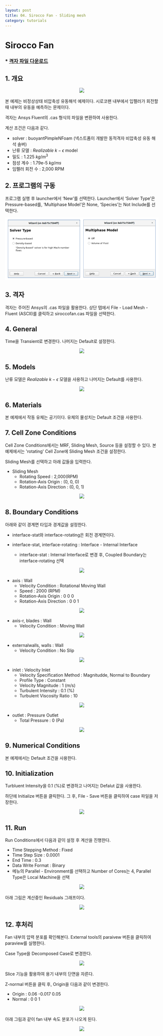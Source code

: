 ```yaml
---
layout: post
title: 04. Sirocco Fan - Sliding mesh
category: tutorials
---
```


# Sirocco Fan 

### * [격자 파일 다운로드](https://drive.google.com/file/d/1ziOkgB3Uv9I3V8o9oRJnribBkTqKcR93/view?usp=sharing)

## 1. 개요 

<p align='center'>
    <img src="https://github.com/nextfoam/baram-pages/raw/main/screenshots/slidingMesh/4.1.png"><br>
</p>

본 예제는 비정상상태 비압축성 유동해석 예제이다. 시로코팬 내부에서 입펠러가 회전할 때 내부의 유동을 예측하는 문제이다.

격자는 Ansys Fluent의 .cas 형식의 파일을 변환하여 사용한다.

계산 조건은 다음과 같다. 

+ solver : buoyantPimpleNFoam (넥스트폼이 개발한 동적격자 비압축성 유동 해석 솔버)
+ 난류 모델 : $Realizable$ $k-\epsilon$ model
+ 밀도 : 1.225 $kg/m^3$
+ 점성 계수 : 1.79e-5 $kg/ms$
+ 임펠러 회전 수 : 2,000 RPM

## 2. 프로그램의 구동

프로그램 실행 후 launcher에서 ‘New’를 선택한다. Launcher에서 ‘Solver Type’은 Pressure-based를, ‘Multiphase Model’은 None, ‘Species’는 Not Include를 선택한다.

<p align='center'>
    <img src="https://github.com/nextfoam/baram-pages/raw/main/screenshots/mixingPipe/launcher.png"><br>
</p>

## 3. 격자

격자는 주어진 Ansys의 .cas 파일을 활용한다. 상단 탭에서 File - Load Mesh - Fluent (ASCII)를 클릭하고 siroccofan.cas 파일을 선택한다. 

## 4. General

Time을 Transient로 변경한다. 나머지는 Default로 설정한다.

<p align='center'>
    <img src="https://github.com/nextfoam/baram-pages/raw/main/screenshots/slidingMesh/4.2.png"><br>
</p>

## 5. Models

난류 모델은 $Realizable$ $k-\epsilon$ 모델을 사용하고 나머지는 Default를 사용한다.

<p align='center'>
    <img src="https://github.com/nextfoam/baram-pages/raw/main/screenshots/slidingMesh/4.3.png"><br>
</p>

## 6. Materials

본 예제에서 작동 유체는 공기이다. 유체의 물성치는 Default 조건을 사용한다.

## 7. Cell Zone Conditions

Cell Zone Conditions에서는 MRF, Sliding Mesh, Source 등을 설정할 수 있다. 본 예제에서는 'rotating' Cell Zone에 Sliding Mesh 조건을 설정한다.

Sliding Mesh를 선택하고 아래 값들을 입력한다.

+ Sliding Mesh
    + Rotating Speed : 2,000(RPM)
    + Rotation-Axis Origin : (0, 0, 0)
    + Rotation-Axis Direction : (0, 0, 1)

<p align='center'>
    <img src="https://github.com/nextfoam/baram-pages/raw/main/screenshots/slidingMesh/4.4.png"><br>
</p>

## 8. Boundary Conditions

아래와 같이 경계면 타입과 경계값을 설정한다.

+ interface-stat와 interface-rotating은 회전 경계면이다.

+ interface-stat, interface-rotating : Interface - Internal Interface
    + interface-stat : Internal Interface로 변경 후, Coupled Boundary는 interface-rotating 선택

<p align='center'>
    <img src="https://github.com/nextfoam/baram-pages/raw/main/screenshots/slidingMesh/4.5.png"><br>
</p>

+ axis : Wall
    + Velocity Condition : Rotational Moving Wall
    + Speed : 2000 (RPM)
    + Rotation-Axis Origin : 0 0 0
    + Rotation-Axis Direction : 0 0 1

<p align='center'>
    <img src="https://github.com/nextfoam/baram-pages/raw/main/screenshots/slidingMesh/4.6.png"><br>
</p>

+ axis-r, blades : Wall
    + Velocity Condition : Moving Wall

<p align='center'>
    <img src="https://github.com/nextfoam/baram-pages/raw/main/screenshots/slidingMesh/4.7.png"><br>
</p>

+ externalwalls, walls : Wall
    + Velocity Condition : No Slip

<p align='center'>
    <img src="https://github.com/nextfoam/baram-pages/raw/main/screenshots/slidingMesh/4.8.png"><br>
</p>

+ inlet : Velocity Inlet
    + Velocity Specification Method : Magnitudde, Normal to Boundary
    + Profile Type : Constant
    + Velocity Magnitude : 1 (m/s)
    + Turbulent Intensity : 0.1 (%)
    + Turbulent Viscosity Ratio : 10

<p align='center'>
    <img src="https://github.com/nextfoam/baram-pages/raw/main/screenshots/slidingMesh/4.9.png"><br>
</p>

+ outlet : Pressure Outlet
    + Total Pressure : 0 (Pa)

<p align='center'>
    <img src="https://github.com/nextfoam/baram-pages/raw/main/screenshots/slidingMesh/4.10.png"><br>
</p>

## 9. Numerical Conditions

본 예제에서는 Default 조건을 사용한다.

## 10. Initialization

Turbluent Intensity을 0.1 (%)로 변경하고 나머지는 Defalut 값을 사용한다.

하단에 Initialize 버튼을 클릭한다. 그 후, File - Save 버튼을 클릭하여 case 파일을 저장한다. 

<p align='center'>
    <img src="https://github.com/nextfoam/baram-pages/raw/main/screenshots/slidingMesh/4.11.png"><br>
</p>

## 11. Run

Run Conditions에서 다음과 같이 설정 후 계산을 진행한다.

+ Time Stepping Method : Fixed
+ Time Step Size : 0.0001
+ End Time : 0.3
+ Data Write Format : Binary
+ 메뉴의 Parallel - Environment를 선택하고 Number of Cores는 4, Parallel Type은 Local Machine을 선택

<p align='center'>
    <img src="https://github.com/nextfoam/baram-pages/raw/main/screenshots/slidingMesh/4.12.png"><br>
</p>

아래 그림은 계산중인 Residuals 그래프이다.
<p align='center'>
    <img src="https://github.com/nextfoam/baram-pages/raw/main/screenshots/slidingMesh/4.13.png"><br>
</p>

## 12. 후처리

Fan 내부의 압력 분포를 확인해본다. External tools의 paraivew 버튼을 클릭하여 paraview를 실행한다.

Case Type을 Decomposed Case로 변경한다.

<p align='center'>
    <img src="https://github.com/nextfoam/baram-pages/raw/main/screenshots/slidingMesh/4.14.png"><br>
</p>

Slice 기능을 활용하여 용기 내부의 단면을 자른다.

Z-normal 버튼을 클릭 후, Origin을 다음과 같이 변경한다.

+ Origin : 0.06 -0.017 0.05
+ Normal : 0 0 1

<p align='center'>
    <img src="https://github.com/nextfoam/baram-pages/raw/main/screenshots/slidingMesh/4.15.png"><br>
</p>

아래 그림과 같이 fan 내부 속도 분포가 나오게 된다.

<p align='center'>
    <img src="https://github.com/nextfoam/baram-pages/raw/main/screenshots/slidingMesh/4.16.png"><br>
</p>
